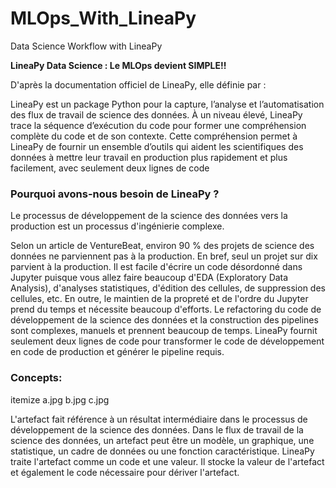 # MLOps_With_LineaPy
Data Science Workflow with LineaPy

**LineaPy Data Science : Le MLOps devient SIMPLE!!**

D'après la documentation officiel de LineaPy, elle définie par :

LineaPy est un package Python pour la capture, l’analyse et l’automatisation des flux de travail de science des données. À un niveau élevé, LineaPy trace la séquence d’exécution du code pour former une compréhension complète du code et de son contexte. Cette compréhension permet à LineaPy de fournir un ensemble d’outils qui aident les scientifiques des données à mettre leur travail en production plus rapidement et plus facilement, avec seulement deux lignes de code

### Pourquoi avons-nous besoin de LineaPy ?

Le processus de développement de la science des données vers la production est un processus d'ingénierie complexe. 

Selon un article de VentureBeat, environ 90 % des projets de science des données ne parviennent pas à la production. En bref, seul un projet sur dix parvient à la production. Il est facile d'écrire un code désordonné dans Jupyter puisque vous allez faire beaucoup d'EDA (Exploratory Data Analysis), d'analyses statistiques, d'édition des cellules, de suppression des cellules, etc. En outre, le maintien de la propreté et de l'ordre du Jupyter prend du temps et nécessite beaucoup d'efforts. Le refactoring du code de développement de la science des données et la construction des pipelines sont complexes, manuels et prennent beaucoup de temps. LineaPy fournit seulement deux lignes de code pour transformer le code de développement en code de production et générer le pipeline requis.


### Concepts:

itemize a.jpg b.jpg c.jpg


L'artefact fait référence à un résultat intermédiaire dans le processus de développement de la science des données.
Dans le flux de travail de la science des données, un artefact peut être un modèle, un graphique, une statistique, un cadre de données ou une fonction caractéristique.
LineaPy traite l'artefact comme un code et une valeur. Il stocke la valeur de l'artefact et également le code nécessaire pour dériver l'artefact.

